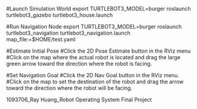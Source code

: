 #Launch Simulation World
export TURTLEBOT3_MODEL=burger
roslaunch turtlebot3_gazebo turtlebot3_house.launch

#Run Navigation Node
export TURTLEBOT3_MODEL=burger
roslaunch turtlebot3_navigation turtlebot3_navigation.launch map_file:=$HOME/test.yaml

#Estimate Initial Pose
#Click the 2D Pose Estimate button in the RViz menu
#Click on the map where the actual robot is located and drag the large green arrow toward the direction where the robot is facing.

#Set Navigation Goal
#Click the 2D Nav Goal button in the RViz menu.
#Click on the map to set the destination of the robot and drag the arrow toward the direction where the robot will be facing.


1093706_Ray Huang_Robot Operating System Final Project
